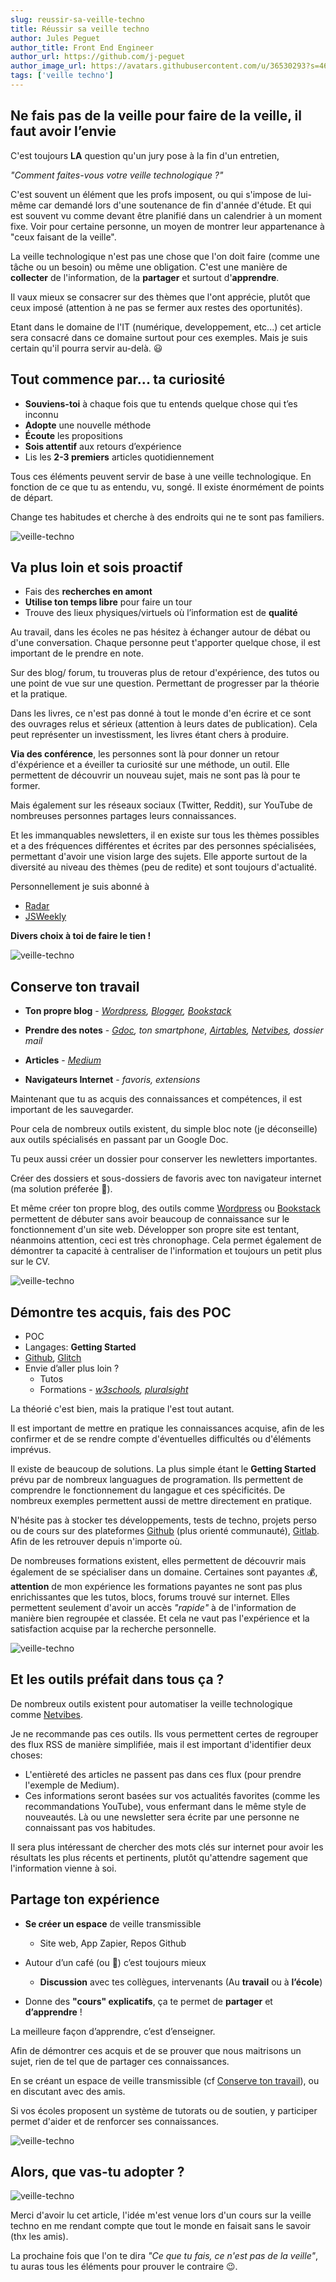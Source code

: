 ```yaml
---
slug: reussir-sa-veille-techno
title: Réussir sa veille techno
author: Jules Peguet
author_title: Front End Engineer
author_url: https://github.com/j-peguet
author_image_url: https://avatars.githubusercontent.com/u/36530293?s=460&u=01882785b080ca7b6c6f195299102ec99ffae8c6&v=4
tags: ['veille techno']
---
```


## Ne fais pas de la veille pour faire de la veille, il faut avoir l’envie

<!--truncate-->

C'est toujours __LA__ question qu'un jury pose à la fin d'un entretien, 

*"Comment faites-vous votre veille technologique ?"*

C'est souvent un élément que les profs imposent, ou qui s'impose de lui-même car demandé lors d'une soutenance de fin d'année d'étude. 
Et qui est souvent vu comme devant être planifié dans un calendrier à un moment fixe. 
Voir pour certaine personne, un moyen de montrer leur appartenance à "ceux faisant de la veille".

La veille technologique n'est pas une chose que l'on doit faire (comme une tâche ou un besoin) ou même une obligation. 
C'est une manière de **collecter** de l'information, de la __partager__ et surtout d'__apprendre__.

Il vaux mieux se consacrer sur des thèmes que l'ont apprécie, plutôt que ceux imposé (attention à ne pas se fermer aux restes des oportunités).

Etant dans le domaine de l'IT (numérique, developpement, etc...) cet article sera consacré dans ce domaine surtout pour ces exemples. 
Mais je suis certain qu'il pourra servir au-delà. :smiley:

## Tout commence par... __ta curiosité__

* __Souviens-toi__ à chaque fois que tu entends quelque chose qui t’es inconnu
* __Adopte__ une nouvelle méthode
* __Écoute__ les propositions
* __Sois attentif__ aux retours d’expérience
* Lis les __2-3 premiers__ articles quotidiennement

Tous ces éléments peuvent servir de base à une veille technologique. En fonction de ce que tu as entendu, vu, songé. Il existe énormément de points de départ.

Change tes habitudes et cherche à des endroits qui ne te sont pas familiers.

![veille-techno](assets/undraw_searching.svg)

## Va plus loin et sois __proactif__

* Fais des __recherches en amont__
* __Utilise ton temps libre__ pour faire un tour
* Trouve des lieux physiques/virtuels où l’information est de __qualité__

Au travail, dans les écoles ne pas hésitez à échanger autour de débat ou d'une conversation.
Chaque personne peut t'apporter quelque chose, il est important de le prendre en note.

Sur des blog/ forum, tu trouveras plus de retour d'expérience, des tutos ou une point de vue sur une question. 
Permettant de progresser par la théorie et la pratique.

Dans les livres, ce n'est pas donné à tout le monde d'en écrire et ce sont des ouvrages relus et sérieux (attention à leurs dates de publication). 
Cela peut représenter un investissment, les livres étant chers à produire.

__Via des conférence__, les personnes sont là pour donner un retour d'éxpérience et a éveiller ta curiosité sur une méthode, un outil. 
Elle permettent de découvrir un nouveau sujet, mais ne sont pas là pour te former.

Mais également sur les réseaux sociaux (Twitter, Reddit), sur YouTube de nombreuses personnes partages leurs connaissances.

Et les immanquables newsletters, il en existe sur tous les thèmes possibles et a des fréquences différentes et écrites par des personnes spécialisées, permettant d'avoir une vision large des sujets. 
Elle apporte surtout de la diversité au niveau des thèmes (peu de redite) et sont toujours d'actualité.

Personnellement je suis abonné à
* [Radar](https://www.thoughtworks.com/radar)
* [JSWeekly](https://javascriptweekly.com/)

__Divers choix à toi de faire le tien !__

![veille-techno](assets/undraw_Web_search.svg)

## Conserve ton __travail__

* __Ton propre blog__ - *[Wordpress](https://wordpress.com/fr/), [Blogger](https://www.blogger.com), [Bookstack](https://www.bookstackapp.com/)*

* __Prendre des notes__ - *[Gdoc](https://www.google.fr/intl/fr/docs/about/), ton smartphone, [Airtables](https://airtable.com/), [Netvibes](https://www.netvibes.com), dossier mail*

* __Articles__ - *[Medium](https://medium.com/)*

* __Navigateurs Internet__ - *favoris, extensions*

Maintenant que tu as acquis des connaissances et compétences, il est important de les sauvegarder.

Pour cela de nombreux outils existent, du simple bloc note (je déconseille) aux outils spécialisés en passant par un Google Doc.

Tu peux aussi créer un dossier pour conserver les newletters importantes.

Créer des dossiers et sous-dossiers de favoris avec ton navigateur internet (ma solution préferée :blue_heart:).

Et même créer ton propre blog, des outils comme [Wordpress](https://wordpress.com/fr/) ou [Bookstack](https://www.bookstackapp.com/) permettent de débuter sans avoir beaucoup de connaissance sur le fonctionnement d'un site web. Développer son propre site est tentant, néanmoins attention, ceci est très chronophage.
Cela permet également de démontrer ta capacité à centraliser de l'information et toujours un petit plus sur le CV.

![veille-techno](assets/undraw_collecting.svg)

## Démontre tes acquis, fais des __POC__

* POC
* Langages: __Getting Started__
* [Github](https://github.com/), [Glitch](https://glitch.com/)
* Envie d’aller plus loin ?
    * Tutos
    * Formations - *[w3schools](https://www.w3schools.com/), [pluralsight](https://www.pluralsight.com/)*

La théorié c'est bien, mais la pratique l'est tout autant.

Il est important de mettre en pratique les connaissances acquise, afin de les confirmer et de se rendre compte d'éventuelles difficultés ou d'éléments imprévus.

Il existe de beaucoup de solutions. La plus simple étant le __Getting Started__ prévu par de nombreux languagues de programation.
Ils permettent de comprendre le fonctionnement du langague et ces spécificités. De nombreux exemples permettent aussi de mettre directement en pratique.

N'hésite pas à stocker tes développements, tests de techno, projets perso ou de cours sur des plateformes [Github](https://github.com/) (plus orienté communauté), [Gitlab](https://gitlab.com/). Afin de les retrouver depuis n'importe où.

De nombreuses formations existent, elles permettent de découvrir mais également de se spécialiser dans un domaine. 
Certaines sont payantes :moneybag:, __attention__ de mon expérience les formations payantes ne sont pas plus enrichissantes que les tutos, blocs, forums trouvé sur internet. Elles permettent seulement d'avoir un accès *"rapide"* à de l'information de manière bien regroupée et classée. 
Et cela ne vaut pas l'expérience et la satisfaction acquise par la recherche personnelle.

![veille-techno](assets/undraw_dev_focus.svg)

## Et les __outils__ préfait dans tous ça ?

De nombreux outils existent pour automatiser la veille technologique comme [Netvibes](https://www.netvibes.com).

Je ne recommande pas ces outils. Ils vous permettent certes de regrouper des flux RSS de manière simplifiée, mais il est important d'identifier deux choses:
* L'entièreté des articles ne passent pas dans ces flux (pour prendre l'exemple de Medium).
* Ces informations seront basées sur vos actualités favorites (comme les recommandations YouTube), vous enfermant dans le même style de nouveautés.
Là ou une newsletter sera écrite par une personne ne connaissant pas vos habitudes.

Il sera plus intéressant de chercher des mots clés sur internet pour avoir les résultats les plus récents et pertinents, plutôt qu'attendre sagement que l'information vienne à soi.

## __Partage__ ton expérience

* __Se créer un espace__ de veille transmissible 
    * Site web, App Zapier, Repos Github

* Autour d’un café (ou :beers:) c’est toujours mieux
    * __Discussion__ avec tes collègues, intervenants (Au __travail__ ou à __l’école__)

* Donne des __"cours" explicatifs__, ça te permet de __partager__ et __d’apprendre__ !

La meilleure façon d’apprendre, c’est d’enseigner.

Afin de démontrer ces acquis et de se prouver que nous maitrisons un sujet, rien de tel que de partager ces connaissances.

En se créant un espace de veille transmissible (cf [Conserve ton travail](#conserve-ton-travail)), ou en discutant avec des amis.

Si vos écoles proposent un système de tutorats ou de soutien, y participer permet d'aider et de renforcer ses connaissances.

![veille-techno](assets/undraw_pizza_sharing.svg)

## Alors, que vas-tu adopter ?

![veille-techno](assets/undraw_mic_drop.svg)

Merci d'avoir lu cet article, l'idée m'est venue lors d'un cours sur la veille techno en me rendant compte que tout le monde en faisait sans le savoir (thx les amis).

La prochaine fois que l'on te dira *"Ce que tu fais, ce n'est pas de la veille"*, tu auras tous les éléments pour prouver le contraire :wink:.